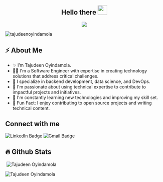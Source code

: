 <h2 align="center">Hello there <img src="https://raw.githubusercontent.com/MartinHeinz/MartinHeinz/master/wave.gif" width="30px"></h2>

<p align="center">
  <a href="https://github.com/DenverCoder1/readme-typing-svg"><img src="https://readme-typing-svg.herokuapp.com?font=Fira+Code&pause=1100&width=500&lines=I'm+Tajudeen+Oyindamola.;I'm+a+Software+Engineer+and+Data+Scientist;"></a>
</p>

<p align="left">
  <img src="https://komarev.com/ghpvc/?username=Pterjudin&label=Profile%20views&color=0e75b6&style=flat" alt="tajudeenoyindamola" />
</p>

## ⚡️ About Me

- ✨ I’m Tajudeen Oyindamola.
- 👨‍💻 I'm a Software Engineer with expertise in creating technology solutions that address critical challenges.
- 🔭 I specialize in backend development, data science, and DevOps.
- 💬 I'm passionate about using technical expertise to contribute to impactful projects and initiatives.
- 🌱 I'm constantly learning new technologies and improving my skill set.
- 🎉 Fun Fact: I enjoy contributing to open source projects and writing technical content.

## Connect with me

<p>
   <a href="https://www.linkedin.com/in/tajudeen-oyindamola/"><img src="https://img.shields.io/badge/-Tajudeen%20Oyindamola-blue?style=plastic&labelColor=blue&logo=LinkedIn&link=linkedin.com/in/tajudeen-oyindamola" alt="LinkedIn Badge"></a> 
   <a href="mailto:tajudeenoyindamola@outlook.com"><img src="https://img.shields.io/badge/-Tajudeen%20Oyindamola-fff?style=plastic&labelColor=fff&logo=Gmail&link=mailto:tajudeenoyindamola@outlook.com" alt="Gmail Badge"></a>
</p>

## :fire: Github Stats

<p>&nbsp;<img align="center" src="https://github-readme-stats.vercel.app/api?username=Pterjudin&show_icons=true&locale=en&theme=tokyonight&count_private=true" alt="Tajudeen Oyindamola" /></p>

<p><img align="center" src="https://github-readme-streak-stats.herokuapp.com/?user=Pterjudin&theme=tokyonight&count_private=true" alt="Tajudeen Oyindamola" /></p>
